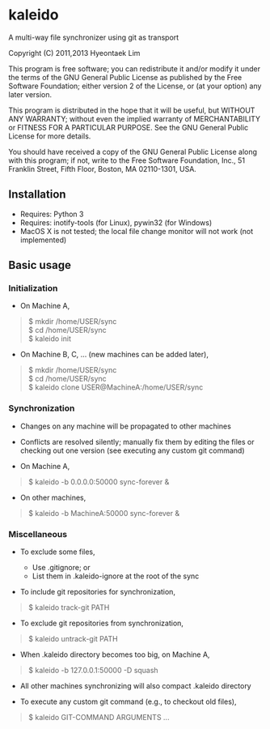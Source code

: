 # kaleido

A multi-way file synchronizer using git as transport

Copyright (C) 2011,2013 Hyeontaek Lim

This program is free software; you can redistribute it and/or
modify it under the terms of the GNU General Public License
as published by the Free Software Foundation; either version 2
of the License, or (at your option) any later version.

This program is distributed in the hope that it will be useful,
but WITHOUT ANY WARRANTY; without even the implied warranty of
MERCHANTABILITY or FITNESS FOR A PARTICULAR PURPOSE.  See the
GNU General Public License for more details.

You should have received a copy of the GNU General Public License
along with this program; if not, write to the Free Software
Foundation, Inc., 51 Franklin Street, Fifth Floor, Boston, MA  02110-1301, USA.


## Installation

* Requires: Python 3
* Requires: inotify-tools (for Linux), pywin32 (for Windows)
* MacOS X is not tested; the local file change monitor will not work (not implemented)


## Basic usage

### Initialization

* On Machine A,
> $ mkdir /home/USER/sync<br/>
> $ cd /home/USER/sync<br/>
> $ kaleido init<br/>

* On Machine B, C, ... (new machines can be added later),
> $ mkdir /home/USER/sync<br/>
> $ cd /home/USER/sync<br/>
> $ kaleido clone USER@MachineA:/home/USER/sync<br/>

### Synchronization

* Changes on any machine will be propagated to other machines
* Conflicts are resolved silently; manually fix them by editing the files or checking out one version (see executing any custom git command)

* On Machine A,
> $ kaleido -b 0.0.0.0:50000 sync-forever &<br/>

* On other machines,
> $ kaleido -b MachineA:50000 sync-forever &<br/>

### Miscellaneous

* To exclude some files,
  * Use .gitignore; or
  * List them in .kaleido-ignore at the root of the sync

* To include git repositories for synchronization,
> $ kaleido track-git PATH<br/>

* To exclude git repositories from synchronization,
> $ kaleido untrack-git PATH<br/>

* When .kaleido directory becomes too big, on Machine A,
> $ kaleido -b 127.0.0.1:50000 -D squash<br/>
  * All other machines synchronizing will also compact .kaleido directory

* To execute any custom git command (e.g., to checkout old files),
> $ kaleido GIT-COMMAND ARGUMENTS ...<br/>

